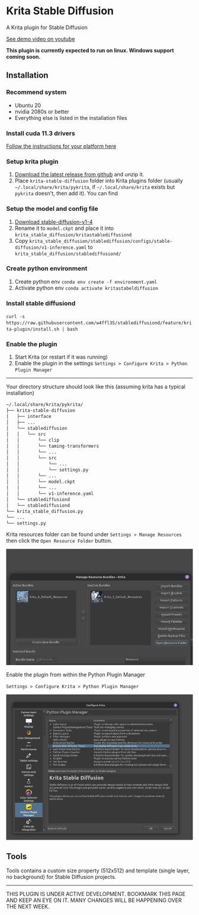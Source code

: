 # Krita Stable Diffusion

A Krita plugin for Stable Diffusion

[See demo video on youtube](https://www.youtube.com/watch?v=maWR7dDf4SE)

**This plugin is currently expected to run on linux. Windows support coming soon.**

## Installation

### Recommend system 

- Ubuntu 20
- nvidia 2080s or better
- Everything else is listed in the installation files

### Install cuda 11.3 drivers

[Follow the instructions for your platform here](https://developer.nvidia.com/cuda-11.3.0-download-archive)

### Setup krita plugin

1. [Download the latest release from github](https://github.com/w4ffl35/krita_stable_diffusion/releases/download/0.1.0/krita_stable_diffusion-0.1.0.zip) and unzip it.
2. Place `krita-stable-diffusion` folder into Krita plugins folder (usually `~/.local/share/krita/pykrita`, if `~/.local/share/krita` exists but `pykrita` doesn't, then add it). You can find

### Setup the model and config file

1. [Download stable-diffusion-v1-4](https://huggingface.co/CompVis/stable-diffusion-v1-4)
2. Rename it to `model.ckpt` and place it into `krita_stable_diffusion/kritastablediffusiond`
3. Copy `krita_stable_diffusion/stablediffusion/configs/stable-diffusion/v1-inference.yaml` to `krita_stable_diffusion/stablediffusiond/`
 

### Create python environment

1. Create python env `conda env create -f environment.yaml`
2. Activate python env `conda activate kritastabeldiffusion`

### Install stable diffusiond 

`curl -s https://raw.githubusercontent.com/w4ffl35/stablediffusiond/feature/krita-plugin/install.sh | bash`

### Enable the plugin

1. Start Krita (or restart if it was running)
2. Enable the plugin in the settings `Settings > Configure Krita > Python Plugin Manager`

---

Your directory structure should look like this (assuming krita has a typical installation)

```
~/.local/share/krita/pykrita/
├── krita-stable-diffusion
│   ├── interface
│   ├── ...
│   └── stablediffusion
│   │   └── src
│   │       └── clip
│   │       └── taming-transformers
│   │       └── ...
│   │       └── src
│   │           └── ...
│   │           └── settings.py
│   │       └── ...
│   │       └── model.ckpt
│   │       └── ...
│   │       └── v1-inference.yaml
│   └── stablediffusiond
│   └── stablediffusiond
└── krita_stable_diffusion.py
└── ...
└── settings.py
```

Krita resources folder can be found under `Settings > Manage Resources` then click the `Open Resource Folder` button.

![img.png](img.png)

Enable the plugin from within the Python Plugin Manager

`Settings > Configure Krita > Python Plugin Manager`

![img_1.png](img_1.png)

## Tools

Tools contains a custom size property (512x512) and template (single layer, no background) 
for Stable Diffusion projects.

---

THIS PLUGIN IS UNDER ACTIVE DEVELOPMENT. BOOKMARK THIS PAGE AND KEEP AN EYE ON IT. MANY CHANGES WILL BE HAPPENING OVER THE NEXT WEEK.
